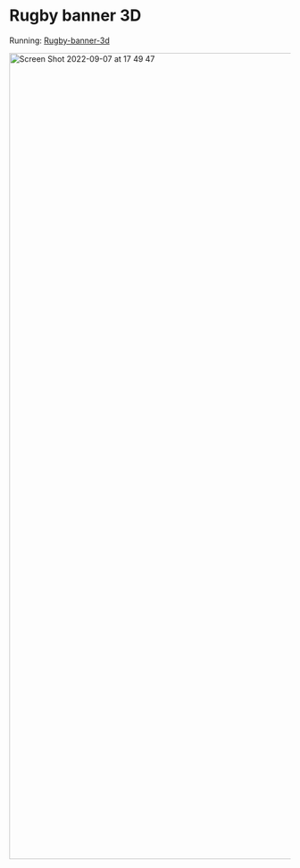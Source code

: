 # Rugby banner 3D

Running: <a href="https://marcosbort.github.io/rugby-banner-3d" target="_blank">Rugby-banner-3d</a>

<img width="1440" alt="Screen Shot 2022-09-07 at 17 49 47" src="https://user-images.githubusercontent.com/86331998/188975855-6e5ba60a-b398-407c-85ca-d668af8a812c.png">
